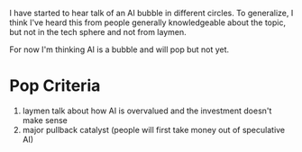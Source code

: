 I have started to hear talk of an AI bubble in different circles. To generalize, I think I've heard this from people generally knowledgeable about the topic, but not in the tech sphere and not from laymen.

For now I'm thinking AI is a bubble and will pop but not yet.

# Pop Criteria

1. laymen talk about how AI is overvalued and the investment doesn't make sense
2. major pullback catalyst (people will first take money out of speculative AI)